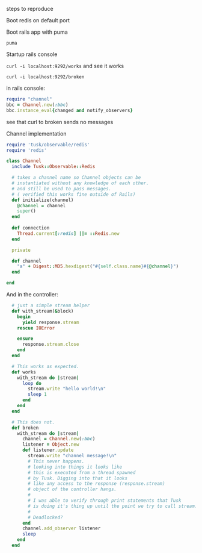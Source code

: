 steps to reproduce

Boot redis on default port

Boot rails app with puma

```
puma
```

Startup rails console

`curl -i localhost:9292/works` and see it works

`curl -i localhost:9292/broken`

in rails console:

```ruby
require "channel"
bbc = Channel.new(:bbc)
bbc.instance_eval{changed and notify_observers}
```

see that curl to broken sends no messages

Channel implementation

```ruby
require 'tusk/observable/redis'
require 'redis'

class Channel
  include Tusk::Observable::Redis

  # takes a channel name so Channel objects can be 
  # instantiated without any knowledge of each other.
  # and still be used to pass messages.
  # ( verified this works fine outside of Rails)
  def initialize(channel)
    @channel = channel
    super()
  end
  
  def connection
    Thread.current[:redis] ||= ::Redis.new
  end

  private

  def channel
    "a" + Digest::MD5.hexdigest("#{self.class.name}#{@channel}")
  end

end
```

And in the controller:

```ruby
  # just a simple stream helper
  def with_stream(&block)
    begin 
      yield response.stream
    rescue IOError

    ensure
      response.stream.close
    end
  end

  # This works as expected.
  def works
    with_stream do |stream|
      loop do
        stream.write "hello world!\n"
        sleep 1
      end
    end
  end

  # This does not.
  def broken
    with_stream do |stream|
      channel = Channel.new(:bbc)
      listener = Object.new
      def listener.update
        stream.write "channel message!\n"
        # This never happens.
        # looking into things it looks like
        # this is executed from a thread spawned
        # by Tusk. Digging into that it looks
        # like any access to the response (response.stream)
        # object of the controller hangs.
        #
        # I was able to verify through print statements that Tusk
        # is doing it's thing up until the point we try to call stream.write
        #
        # Deadlocked?
      end
      channel.add_observer listener
      sleep
    end
  end


```